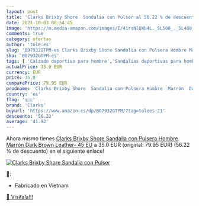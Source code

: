 ```yaml
---
layout: post
title: 'Clarks Brixby Shore  Sandalia con Pulser al 56.22 % de descuento'
date: 2021-10-03 08:54:45
image: 'https://m.media-amazon.com/images/I/41rsNlQXb4L._SL500_._SL400_.jpg'
comments: true
category: ofertas
author: 'tole.es'
slug: 'B07932GTPM-es Clarks Brixby Shore Sandalia con Pulsera Hombre Marrón...'
sku: 'B07932GTPM-es'
tags: [ 'Calzado deportivo para hombre','Sandalias deportivas para hombre','Zapatillas y calzado deportivo para hombre','Zapatos','Zapatos para hombre','Zapatos y complementos','clarks','sandalia', ]
actualPrice: 35.0 EUR
currency: EUR
price: 35.0
comparePrice: 79.95 EUR
prodname: 'Clarks Brixby Shore  Sandalia con Pulsera Hombre  Marrón  Dark Brown Leather-   45 EU'
country: 'es'
flag: '🇪🇸'
brand: 'Clarks'
buyurl: 'https://www.amazon.es/dp/B07932GTPM/?tag=tolees-21'
descuento: '56.22'
average: '41.92'
---
```


Ahora mismo tienes [Clarks Brixby Shore  Sandalia con Pulsera Hombre  Marrón  Dark Brown Leather-   45 EU](https://www.amazon.es/dp/B07932GTPM/?tag=tolees-21) a 35.0 EUR (original: 79.95 EUR) (56.22 %  de descuento) en el siguiente enlace!

[![Clarks Brixby Shore  Sandalia con Pulser](https://m.media-amazon.com/images/I/41rsNlQXb4L._SL500_._SL400_.jpg)](https://www.amazon.es/dp/B07932GTPM/?tag=tolees-21)

🔎:

- Fabricado en Vietnam

[🛒 Visítala!!!](https://www.amazon.es/dp/B07932GTPM/?tag=tolees-21)
